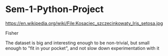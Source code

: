 # Sem-1-Python-Project

https://en.wikipedia.org/wiki/File:Kosaciec_szczecinkowaty_Iris_setosa.jpg

Fisher

The dataset is big and interesting enough to be non-trivial, but small enough to "fit in your pocket", and not slow down experimentation with it





